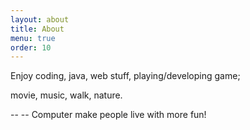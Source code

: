 ```yaml
---
layout: about
title: About
menu: true
order: 10
---
```


Enjoy coding, java, web stuff, playing/developing game;

movie, music, walk, nature. 

-- -- Computer make people live with more fun!

